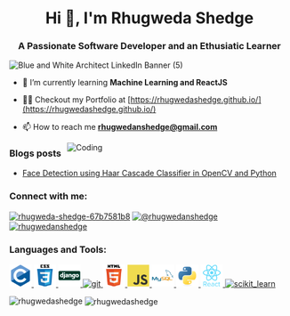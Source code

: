 <h1 align="center">Hi 👋, I'm Rhugweda Shedge</h1>
<h3 align="center">A Passionate Software Developer and an Ethusiatic Learner</h3>

![Blue and White Architect LinkedIn Banner (5)](https://user-images.githubusercontent.com/68070580/132366131-07f1b293-ade4-44a2-ae54-ebb6267243a5.png)

- 🌱 I’m currently learning **Machine Learning and ReactJS**

- 👨‍💻 Checkout my Portfolio at [https://rhugwedashedge.github.io/](https://rhugwedashedge.github.io/)

- 📫 How to reach me **rhugwedanshedge@gmail.com**

<img align="right" alt="Coding" width="400" src="https://www.avepoint.com/blog/wp-content/uploads/2020/05/woman-with-laptop-studying-or-working-concept-table-with-books-lamp-vector-id1164538944.jpg">

### Blogs posts
<!-- BLOG-POST-LIST:START -->
- [Face Detection using Haar Cascade Classifier in OpenCV and Python](https://medium.com/@rhugwedanshedge/face-detection-using-haar-cascade-classifier-in-opencv-and-python-d6318d0e189a?source=rss-e16f437b2d95------2)
<!-- BLOG-POST-LIST:END -->

<h3 align="left">Connect with me:</h3>
<p align="left">
<a href="https://linkedin.com/in/rhugweda-shedge-67b7581b8" target="blank"><img align="center" src="https://raw.githubusercontent.com/rahuldkjain/github-profile-readme-generator/master/src/images/icons/Social/linked-in-alt.svg" alt="rhugweda-shedge-67b7581b8" height="30" width="40" /></a>
<a href="https://medium.com/@rhugwedanshedge" target="blank"><img align="center" src="https://raw.githubusercontent.com/rahuldkjain/github-profile-readme-generator/master/src/images/icons/Social/medium.svg" alt="@rhugwedanshedge" height="30" width="40" /></a>
<a href="https://www.hackerrank.com/rhugwedanshedge" target="blank"><img align="center" src="https://raw.githubusercontent.com/rahuldkjain/github-profile-readme-generator/master/src/images/icons/Social/hackerrank.svg" alt="rhugwedanshedge" height="30" width="40" /></a>
</p>

<h3 align="left">Languages and Tools:</h3>
<p align="left"> <a href="https://www.cprogramming.com/" target="_blank"> <img src="https://raw.githubusercontent.com/devicons/devicon/master/icons/c/c-original.svg" alt="c" width="40" height="40"/> </a> <a href="https://www.w3schools.com/css/" target="_blank"> <img src="https://raw.githubusercontent.com/devicons/devicon/master/icons/css3/css3-original-wordmark.svg" alt="css3" width="40" height="40"/> </a> <a href="https://www.djangoproject.com/" target="_blank"> <img src="https://raw.githubusercontent.com/devicons/devicon/master/icons/django/django-original.svg" alt="django" width="40" height="40"/> </a> <a href="https://git-scm.com/" target="_blank"> <img src="https://www.vectorlogo.zone/logos/git-scm/git-scm-icon.svg" alt="git" width="40" height="40"/> </a> <a href="https://www.w3.org/html/" target="_blank"> <img src="https://raw.githubusercontent.com/devicons/devicon/master/icons/html5/html5-original-wordmark.svg" alt="html5" width="40" height="40"/> </a> <a href="https://developer.mozilla.org/en-US/docs/Web/JavaScript" target="_blank"> <img src="https://raw.githubusercontent.com/devicons/devicon/master/icons/javascript/javascript-original.svg" alt="javascript" width="40" height="40"/> </a> <a href="https://www.mysql.com/" target="_blank"> <img src="https://raw.githubusercontent.com/devicons/devicon/master/icons/mysql/mysql-original-wordmark.svg" alt="mysql" width="40" height="40"/> </a> <a href="https://www.python.org" target="_blank"> <img src="https://raw.githubusercontent.com/devicons/devicon/master/icons/python/python-original.svg" alt="python" width="40" height="40"/> </a> <a href="https://reactjs.org/" target="_blank"> <img src="https://raw.githubusercontent.com/devicons/devicon/master/icons/react/react-original-wordmark.svg" alt="react" width="40" height="40"/> </a> <a href="https://scikit-learn.org/" target="_blank"> <img src="https://upload.wikimedia.org/wikipedia/commons/0/05/Scikit_learn_logo_small.svg" alt="scikit_learn" width="40" height="40"/> </a> </p>


<p><img align="left" src="https://github-readme-stats.vercel.app/api/top-langs?username=rhugwedashedge&show_icons=true&locale=en&layout=compact" alt="rhugwedashedge" /></p>

<p>&nbsp;<img align="center" src="https://github-readme-stats.vercel.app/api?username=rhugwedashedge&show_icons=true&locale=en" alt="rhugwedashedge" /></p>
